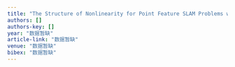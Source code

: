 ```yaml
---
title: "The Structure of Nonlinearity for Point Feature SLAM Problems with Spherical Covariance Matrices"
authors: []
authors-key: []
year: "数据暂缺"
article-link: "数据暂缺"
venue: "数据暂缺"
bibex: "数据暂缺"
---
```


